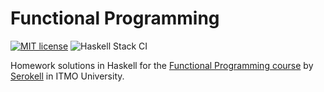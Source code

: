 # Functional Programming

[![MIT license](https://img.shields.io/badge/license-MIT-blue.svg)](https://github.com/IlyaBizyaev/fp-homework/blob/master/LICENSE)
![Haskell Stack CI](https://github.com/IlyaBizyaev/fp-homework/workflows/Haskell%20Stack%20CI/badge.svg)

Homework solutions in Haskell for the [Functional Programming course](https://github.com/jagajaga/itmo-fp-2020) by [Serokell](http://https://serokell.io) in ITMO University.
